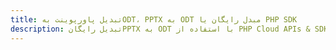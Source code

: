 ---title: تبدیل پاورپوینت بهODT، PPTX به ODT مبدل رایگان یا PHP SDKdescription: تبدیل رایگانPPTX به ODT با استفاده از PHP Cloud APIs & SDK. همچنین اسناد Microsoft PowerPoint را در Cloud ایجاد، ویرایش و رندر کنید.---